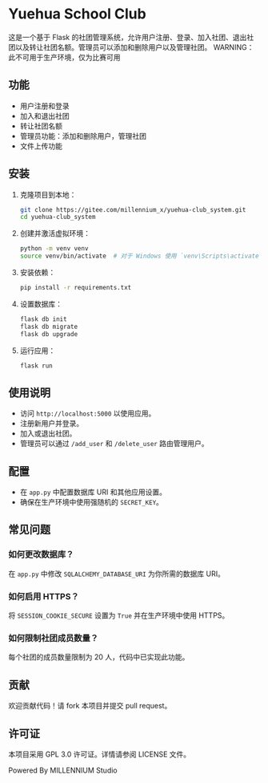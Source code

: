 # Yuehua School Club

这是一个基于 Flask 的社团管理系统，允许用户注册、登录、加入社团、退出社团以及转让社团名额。管理员可以添加和删除用户以及管理社团。
WARNING：此不可用于生产环境，仅为比赛可用

## 功能

- 用户注册和登录
- 加入和退出社团
- 转让社团名额
- 管理员功能：添加和删除用户，管理社团
- 文件上传功能

## 安装

1. 克隆项目到本地：

   ```bash
   git clone https://gitee.com/millennium_x/yuehua-club_system.git
   cd yuehua-club_system
   ```

2. 创建并激活虚拟环境：

   ```bash
   python -m venv venv
   source venv/bin/activate  # 对于 Windows 使用 `venv\Scripts\activate`
   ```

3. 安装依赖：

   ```bash
   pip install -r requirements.txt
   ```

4. 设置数据库：

   ```bash
   flask db init
   flask db migrate
   flask db upgrade
   ```

5. 运行应用：

   ```bash
   flask run
   ```

## 使用说明

- 访问 `http://localhost:5000` 以使用应用。
- 注册新用户并登录。
- 加入或退出社团。
- 管理员可以通过 `/add_user` 和 `/delete_user` 路由管理用户。

## 配置

- 在 `app.py` 中配置数据库 URI 和其他应用设置。
- 确保在生产环境中使用强随机的 `SECRET_KEY`。

## 常见问题

### 如何更改数据库？

在 `app.py` 中修改 `SQLALCHEMY_DATABASE_URI` 为你所需的数据库 URI。

### 如何启用 HTTPS？

将 `SESSION_COOKIE_SECURE` 设置为 `True` 并在生产环境中使用 HTTPS。

### 如何限制社团成员数量？

每个社团的成员数量限制为 20 人，代码中已实现此功能。

## 贡献

欢迎贡献代码！请 fork 本项目并提交 pull request。

## 许可证
本项目采用 GPL 3.0 许可证。详情请参阅 LICENSE 文件。

Powered By MILLENNIUM Studio 
